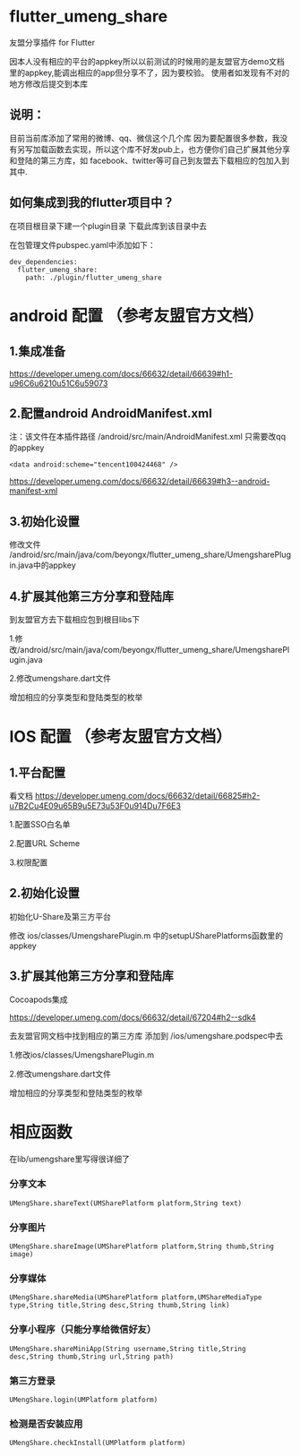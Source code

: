 # flutter_umeng_share

友盟分享插件 for Flutter

因本人没有相应的平台的appkey所以以前测试的时候用的是友盟官方demo文档里的appkey,能调出相应的app但分享不了，因为要校验。
使用者如发现有不对的地方修改后提交到本库

## 说明：
目前当前库添加了常用的微博、qq、微信这个几个库
因为要配置很多参数，我没有另写加载函数去实现，所以这个库不好发pub上，也方便你们自己扩展其他分享和登陆的第三方库，如 facebook、twitter等可自己到友盟去下载相应的包加入到其中.

## 如何集成到我的flutter项目中？
在项目根目录下建一个plugin目录 下载此库到该目录中去

在包管理文件pubspec.yaml中添加如下：

```
dev_dependencies:
  flutter_umeng_share:
    path: ./plugin/flutter_umeng_share 
```

# android 配置 （参考友盟官方文档）
## 1.集成准备
https://developer.umeng.com/docs/66632/detail/66639#h1-u96C6u6210u51C6u59073
## 2.配置android AndroidManifest.xml
注：该文件在本插件路径 /android/src/main/AndroidManifest.xml
只需要改qq的appkey
```
<data android:scheme="tencent100424468" />
```
https://developer.umeng.com/docs/66632/detail/66639#h3--android-manifest-xml
## 3.初始化设置
修改文件 /android/src/main/java/com/beyongx/flutter_umeng_share/UmengsharePlugin.java中的appkey
## 4.扩展其他第三方分享和登陆库

到友盟官方去下载相应包到根目libs下

1.修改/android/src/main/java/com/beyongx/flutter_umeng_share/UmengsharePlugin.java

2.修改umengshare.dart文件

增加相应的分享类型和登陆类型的枚举

# IOS 配置 （参考友盟官方文档）
## 1.平台配置

看文档 https://developer.umeng.com/docs/66632/detail/66825#h2-u7B2Cu4E09u65B9u5E73u53F0u914Du7F6E3

1.配置SSO白名单

2.配置URL Scheme

3.权限配置

## 2.初始化设置

初始化U-Share及第三方平台

修改 ios/classes/UmengsharePlugin.m 中的setupUSharePlatforms函数里的appkey

## 3.扩展其他第三方分享和登陆库

Cocoapods集成

https://developer.umeng.com/docs/66632/detail/67204#h2--sdk4

去友盟官网文档中找到相应的第三方库 添加到 /ios/umengshare.podspec中去

1.修改ios/classes/UmengsharePlugin.m

2.修改umengshare.dart文件

增加相应的分享类型和登陆类型的枚举

# 相应函数
在lib/umengshare里写得很详细了
### 分享文本
```UMengShare.shareText(UMSharePlatform platform,String text)```
### 分享图片
```UMengShare.shareImage(UMSharePlatform platform,String thumb,String image)```
### 分享媒体
```UMengShare.shareMedia(UMSharePlatform platform,UMShareMediaType type,String title,String desc,String thumb,String link)```
### 分享小程序（只能分享给微信好友）
```UMengShare.shareMiniApp(String username,String title,String desc,String thumb,String url,String path)```
### 第三方登录
```UMengShare.login(UMPlatform platform)```
### 检测是否安装应用
```UMengShare.checkInstall(UMPlatform platform)```

